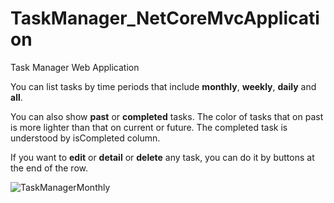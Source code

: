 # TaskManager_NetCoreMvcApplication
 Task Manager Web Application 
 
 You can list tasks by time periods that include **monthly**, **weekly**, **daily** and **all**.
 
 You can also show **past** or **completed** tasks.
 The color of tasks that on past is more lighter than that on current or future.
 The completed task is understood by isCompleted column.
 
 If you want to **edit** or **detail** or **delete** any task, you can do it by buttons at the end of the row.
 
 ![TaskManagerMonthly](https://user-images.githubusercontent.com/61467781/75624837-41e06300-5bc9-11ea-9d59-14a9af008ebb.png)
 
 

